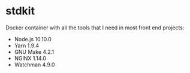# stdkit

Docker container with all the tools that I need in most front end projects:

- Node.js 10.10.0
- Yarn 1.9.4
- GNU Make 4.2.1
- NGINX 1.14.0
- Watchman 4.9.0